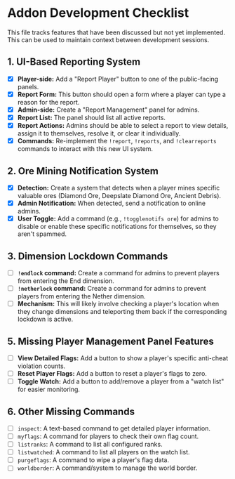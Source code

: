 # Addon Development Checklist

This file tracks features that have been discussed but not yet implemented. This can be used to maintain context between development sessions.

## 1. UI-Based Reporting System
- [x] **Player-side:** Add a "Report Player" button to one of the public-facing panels.
- [x] **Report Form:** This button should open a form where a player can type a reason for the report.
- [x] **Admin-side:** Create a "Report Management" panel for admins.
- [x] **Report List:** The panel should list all active reports.
- [x] **Report Actions:** Admins should be able to select a report to view details, assign it to themselves, resolve it, or clear it individually.
- [x] **Commands:** Re-implement the `!report`, `!reports`, and `!clearreports` commands to interact with this new UI system.

## 2. Ore Mining Notification System
- [x] **Detection:** Create a system that detects when a player mines specific valuable ores (Diamond Ore, Deepslate Diamond Ore, Ancient Debris).
- [x] **Admin Notification:** When detected, send a notification to online admins.
- [x] **User Toggle:** Add a command (e.g., `!togglenotifs ore`) for admins to disable or enable these specific notifications for themselves, so they aren't spammed.

## 3. Dimension Lockdown Commands
- [ ] **`!endlock` command:** Create a command for admins to prevent players from entering the End dimension.
- [ ] **`!netherlock` command:** Create a command for admins to prevent players from entering the Nether dimension.
- [ ] **Mechanism:** This will likely involve checking a player's location when they change dimensions and teleporting them back if the corresponding lockdown is active.

## 5. Missing Player Management Panel Features
- [ ] **View Detailed Flags:** Add a button to show a player's specific anti-cheat violation counts.
- [ ] **Reset Player Flags:** Add a button to reset a player's flags to zero.
- [ ] **Toggle Watch:** Add a button to add/remove a player from a "watch list" for easier monitoring.

## 6. Other Missing Commands
- [ ] `inspect`: A text-based command to get detailed player information.
- [ ] `myflags`: A command for players to check their own flag count.
- [ ] `listranks`: A command to list all configured ranks.
- [ ] `listwatched`: A command to list all players on the watch list.
- [ ] `purgeflags`: A command to wipe a player's flag data.
- [ ] `worldborder`: A command/system to manage the world border.
